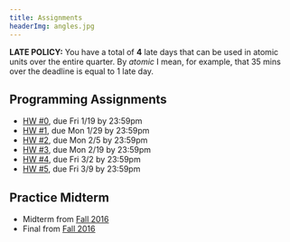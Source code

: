```yaml
---
title: Assignments
headerImg: angles.jpg
---
```


**LATE POLICY:** You have a total of **4** late days that can be used in
atomic units over the entire quarter. By *atomic* I mean, for example, that
35 mins over the deadline is equal to 1 late day.

## Programming Assignments

- [HW #0][hw0-git], due Fri 1/19 by 23:59pm
- [HW #1][hw1-git], due Mon 1/29 by 23:59pm
- [HW #2][hw2-git], due Mon 2/5  by 23:59pm
- [HW #3][hw3-git], due Mon 2/19 by 23:59pm
- [HW #4][hw4-git], due Fri 3/2  by 23:59pm
- [HW #5][hw5-git], due Fri 3/9  by 23:59pm

## Practice Midterm 

- Midterm from [Fall 2016](static/img/midterm-fa16.pdf)
- Final   from [Fall 2016](static/img/final-fa16.pdf)

<!--

## Sample Exam Questions

- [SHW #1](static/shw1.html),
  [SHW #2](static/shw2.html),
  [SHW #3](static/shw3.html),
  [SHW #4](static/shw4.html).
- [Sample 1](static/practice/sample-questions1-scala.txt),
  [Sample 2](static/practice/sample-questions2.html)
- [Midterm Wi 12](static/practice/midterm-wi12.pdf),
  [Midterm Sp 12](static/practice/midterm-sp12.pdf),
  [Midterm Sp 14](static/practice/midterm-sp14.pdf),
  [Midterm Sp 15](static/practice/midterm-sp15.pdf).
- [Final 05](static/practice/sample-final05.pdf),
  [Final 06](static/practice/sample-final06.pdf),
  [Final 07](static/practice/sample-final07.pdf),
  [Final W11](static/practice/final-wi11.pdf),
  [Final Fa 11](static/practice/final-fa11.pdf),
  [Final Fa 12](static/practice/final-fa12.pdf),
  [Final Sp 12](static/practice/final-sp12.pdf),
  [Final Sp 14](static/practice/final-sp14.pdf).
- [Partial Solution Key](homeworks/solutions.html)

-->

[hw0-git]: https://github.com/ucsd-cse131/00-warmup
[hw1-git]: https://github.com/ucsd-cse131/01-adder
[hw2-git]: https://github.com/ucsd-cse131/02-boa
[hw3-git]: https://github.com/ucsd-cse131/03-cobra
[hw4-git]: https://github.com/ucsd-cse131/04-diamondback
[hw5-git]: https://github.com/ucsd-cse131/05-egg-eater
[hw6-git]: https://github.com/ucsd-cse131/06-fer-de-lance
